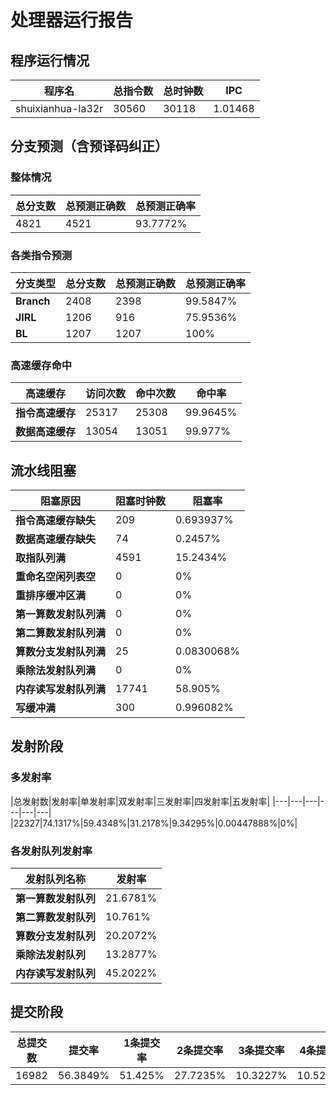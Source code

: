 # 处理器运行报告
## 程序运行情况
|程序名|总指令数|总时钟数|IPC|
|---|---|---|---|
|shuixianhua-la32r|30560|30118|1.01468|

## 分支预测（含预译码纠正）
### 整体情况
|总分支数|总预测正确数|总预测正确率|
|---|---|---|
|4821|4521|93.7772%|

### 各类指令预测
|分支类型|总分支数|总预测正确数|总预测正确率|
|---|---|---|---|
|**Branch**| 2408 | 2398 | 99.5847%|
|**JIRL**| 1206 | 916 | 75.9536%|
|**BL**| 1207 | 1207 | 100%|

### 高速缓存命中
|高速缓存|访问次数|命中次数|命中率|
|---|---|---|---|
|**指令高速缓存**| 25317 | 25308 | 99.9645%|
|**数据高速缓存**| 13054 | 13051 | 99.977%|
## 流水线阻塞
|阻塞原因|阻塞时钟数|阻塞率|
|---|---|---|
|**指令高速缓存缺失**| 209 | 0.693937%|
|**数据高速缓存缺失**| 74 | 0.2457%|
|**取指队列满**| 4591 | 15.2434%|
|**重命名空闲列表空**|0 | 0%|
|**重排序缓冲区满**|0 | 0%|
|**第一算数发射队列满**|0 | 0%|
|**第二算数发射队列满**|0 | 0%|
|**算数分支发射队列满**|25 | 0.0830068%|
|**乘除法发射队列满**|0 | 0%|
|**内存读写发射队列满**|17741 | 58.905%|
|**写缓冲满**|300 | 0.996082%|

## 发射阶段
### 多发射率
|总发射数|发射率|单发射率|双发射率|三发射率|四发射率|五发射率|
|---|---|---|---|---|---|
|22327|74.1317%|59.4348%|31.2178%|9.34295%|0.00447888%|0%|

### 各发射队列发射率
|发射队列名称|发射率|
|---|---|
|**第一算数发射队列**|21.6781%|
|**第二算数发射队列**|10.761%|
|**算数分支发射队列**|20.2072%|
|**乘除法发射队列**|13.2877%|
|**内存读写发射队列**|45.2022%|

## 提交阶段
|总提交数|提交率|1条提交率|2条提交率|3条提交率|4条提交率|
|---|---|---|---|---|---|
|16982|56.3849%|51.425%|27.7235%|10.3227%|10.5288%|
